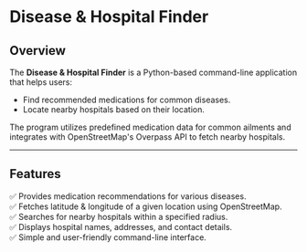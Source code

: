 # Disease & Hospital Finder

## Overview
The **Disease & Hospital Finder** is a Python-based command-line application that helps users:
- Find recommended medications for common diseases.
- Locate nearby hospitals based on their location.

The program utilizes predefined medication data for common ailments and integrates with OpenStreetMap's Overpass API to fetch nearby hospitals.

---
## Features
✅ Provides medication recommendations for various diseases.  
✅ Fetches latitude & longitude of a given location using OpenStreetMap.  
✅ Searches for nearby hospitals within a specified radius.  
✅ Displays hospital names, addresses, and contact details.  
✅ Simple and user-friendly command-line interface.  


